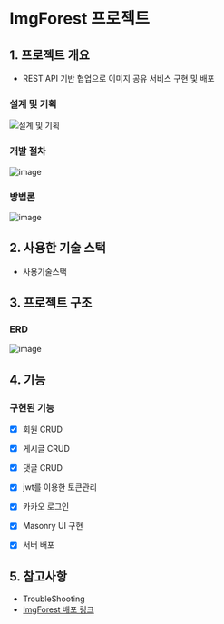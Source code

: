 # ImgForest 프로젝트

## 1. 프로젝트 개요

- REST API 기반 협업으로 이미지 공유 서비스 구현 및 배포
### 설계 및 기획
![설계 및 기획](https://github.com/four-Rest/Img_Forest_2/assets/61536578/e8a79913-3f1e-4a36-b8bb-19b5888ab2f5)

### 개발 절차
![image](https://github.com/four-Rest/Img_Forest_2/assets/61536578/f6417ccd-6669-4b30-b02f-8d283d1241d5)

### 방법론
![image](https://github.com/four-Rest/Img_Forest_2/assets/61536578/a7a81681-8714-478a-944a-64c611793f55)

## 2. 사용한 기술 스택

- 사용기술스택

## 3. 프로젝트 구조

### ERD
![image](https://github.com/four-Rest/Img_Forest_2/assets/61536578/36d4f30b-32ae-4fb7-a45d-1f827b55bb84)

## 4. 기능

### 구현된 기능

  - [x] 회원 CRUD
  - [x] 게시글 CRUD
  - [x] 댓글 CRUD
  - [x] jwt를 이용한 토큰관리
  - [x] 카카오 로그인
  - [x] Masonry UI 구현
  - [x] 서버 배포
  
  

## 5. 참고사항

- TroubleShooting
- [ImgForest 배포 링크](https://img.for-rest.site/)
